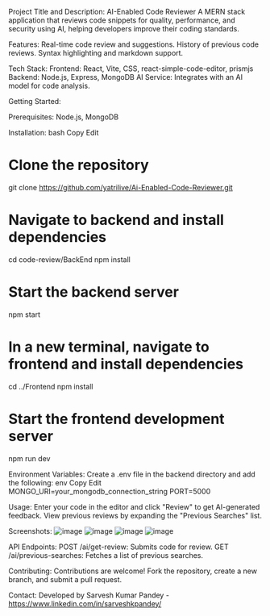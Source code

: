 Project Title and Description:
AI-Enabled Code Reviewer
A MERN stack application that reviews code snippets for quality, performance, and security using AI, helping developers improve their coding standards.


Features:
Real-time code review and suggestions.
History of previous code reviews.
Syntax highlighting and markdown support.


Tech Stack:
Frontend: React, Vite, CSS, react-simple-code-editor, prismjs
Backend: Node.js, Express, MongoDB
AI Service: Integrates with an AI model for code analysis.


Getting Started:


Prerequisites: Node.js, MongoDB


Installation:
bash
Copy
Edit
# Clone the repository
git clone https://github.com/yatrilive/Ai-Enabled-Code-Reviewer.git

# Navigate to backend and install dependencies
cd code-review/BackEnd
npm install

# Start the backend server
npm start

# In a new terminal, navigate to frontend and install dependencies
cd ../Frontend
npm install

# Start the frontend development server
npm run dev


Environment Variables:
Create a .env file in the backend directory and add the following:
env
Copy
Edit
MONGO_URI=your_mongodb_connection_string
PORT=5000


Usage:
Enter your code in the editor and click "Review" to get AI-generated feedback.
View previous reviews by expanding the "Previous Searches" list.


Screenshots:
![image](https://github.com/user-attachments/assets/91969770-3b90-4948-86b0-5d95b3e73520)
![image](https://github.com/user-attachments/assets/33453975-a4c9-4fdb-9d56-523b1b3b8181)
![image](https://github.com/user-attachments/assets/ffc5c67b-26a5-4c6b-bb00-bfc454e5035b)
![image](https://github.com/user-attachments/assets/48fee5c1-3a4f-4ca8-a7d1-72d067d510f5)






API Endpoints:
POST /ai/get-review: Submits code for review.
GET /ai/previous-searches: Fetches a list of previous searches.


Contributing:
Contributions are welcome!
Fork the repository, create a new branch, and submit a pull request.


Contact:
Developed by Sarvesh Kumar Pandey - https://www.linkedin.com/in/sarveshkpandey/

